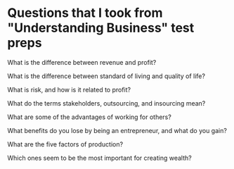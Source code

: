 #  Questions that I took from "Understanding Business" test preps

What is the difference between revenue and profit? 

What is the difference between standard of living and quality of life? 

What is risk, and how is it related to profit? 

What do the terms stakeholders, outsourcing, and insourcing mean?

What are some of the advantages of working for others? 

What benefits do you lose by being an entrepreneur, and what do  you gain? 

What are the five factors of production? 

Which ones seem to be the  most important for creating wealth?

